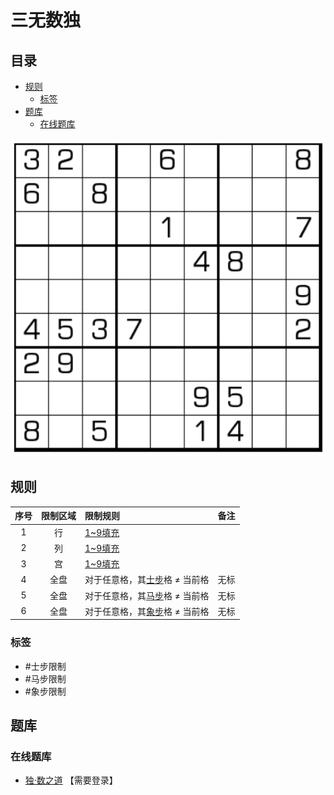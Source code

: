 # 三无数独
<!-- START doctoc generated TOC please keep comment here to allow auto update -->
<!-- DON'T EDIT THIS SECTION, INSTEAD RE-RUN doctoc TO UPDATE -->
## 目录

- [规则](#%E8%A7%84%E5%88%99)
  - [标签](#%E6%A0%87%E7%AD%BE)
- [题库](#%E9%A2%98%E5%BA%93)
  - [在线题库](#%E5%9C%A8%E7%BA%BF%E9%A2%98%E5%BA%93)

<!-- END doctoc generated TOC please keep comment here to allow auto update -->

![题](../../../../images/sudoku/三无数独.png)

## 规则

| 序号  | 限制区域 | 限制规则               | 备注  |
|:---:|:----:|:-------------------|:---:|
|  1  |  行   | [1~9填充]            |     |
|  2  |  列   | [1~9填充]            |     |
|  3  |  宫   | [1~9填充]            |     |
|  4  |  全盘  | 对于任意格，其[士步]格 ≠ 当前格 | 无标  |
|  5  |  全盘  | 对于任意格，其[马步]格 ≠ 当前格 | 无标  |
|  6  |  全盘  | 对于任意格，其[象步]格 ≠ 当前格 | 无标  |

### 标签

- #士步限制
- #马步限制
- #象步限制

## 题库

### 在线题库

- [独·数之道](http://www.sudokufans.org.cn/lx/game.index.php?type=3w) 【需要登录】

[1~9填充]: ../../../../rules.md#1to9填充

[士步]: ../../../../rules.md#士步

[马步]: ../../../../rules.md#马步

[象步]: ../../../../rules.md#象步
